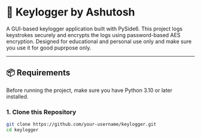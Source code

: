 # 🔐 Keylogger by Ashutosh

A GUI-based keylogger application built with PySide6. This project logs keystrokes securely and encrypts the logs using password-based AES encryption. Designed for educational and personal use only and make sure you use it for good puprpose only.

---

## 📦 Requirements

Before running the project, make sure you have Python 3.10 or later installed.

### 1. Clone this Repository

```bash
git clone https://github.com/your-username/keylogger.git
cd keylogger
